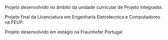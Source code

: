 Projeto desenvolvido no âmbito da unidade curricular de Projeto Integrador.

Projeto final da Licenciatura em Engenharia Eletrotecnica e Computadores na FEUP.

Projeto desenvolvido em estágio na Fraunhofer Portugal
